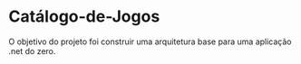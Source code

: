 # Catálogo-de-Jogos

O objetivo do projeto foi construir uma arquitetura base para uma aplicação .net do zero.
